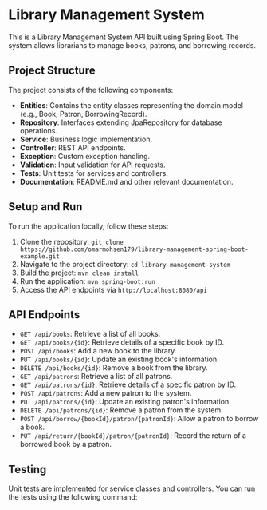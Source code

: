 # Library Management System

This is a Library Management System API built using Spring Boot. The system allows librarians to manage books, patrons, and borrowing records.

## Project Structure

The project consists of the following components:

- **Entities**: Contains the entity classes representing the domain model (e.g., Book, Patron, BorrowingRecord).
- **Repository**: Interfaces extending JpaRepository for database operations.
- **Service**: Business logic implementation.
- **Controller**: REST API endpoints.
- **Exception**: Custom exception handling.
- **Validation**: Input validation for API requests.
- **Tests**: Unit tests for services and controllers.
- **Documentation**: README.md and other relevant documentation.

## Setup and Run

To run the application locally, follow these steps:

1. Clone the repository: `git clone https://github.com/omarmohsen179/library-management-spring-boot-example.git`
2. Navigate to the project directory: `cd library-management-system`
3. Build the project: `mvn clean install`
4. Run the application: `mvn spring-boot:run`
5. Access the API endpoints via `http://localhost:8080/api`

## API Endpoints

- `GET /api/books`: Retrieve a list of all books.
- `GET /api/books/{id}`: Retrieve details of a specific book by ID.
- `POST /api/books`: Add a new book to the library.
- `PUT /api/books/{id}`: Update an existing book's information.
- `DELETE /api/books/{id}`: Remove a book from the library.
- `GET /api/patrons`: Retrieve a list of all patrons.
- `GET /api/patrons/{id}`: Retrieve details of a specific patron by ID.
- `POST /api/patrons`: Add a new patron to the system.
- `PUT /api/patrons/{id}`: Update an existing patron's information.
- `DELETE /api/patrons/{id}`: Remove a patron from the system.
- `POST /api/borrow/{bookId}/patron/{patronId}`: Allow a patron to borrow a book.
- `PUT /api/return/{bookId}/patron/{patronId}`: Record the return of a borrowed book by a patron.

## Testing

Unit tests are implemented for service classes and controllers. You can run the tests using the following command:

